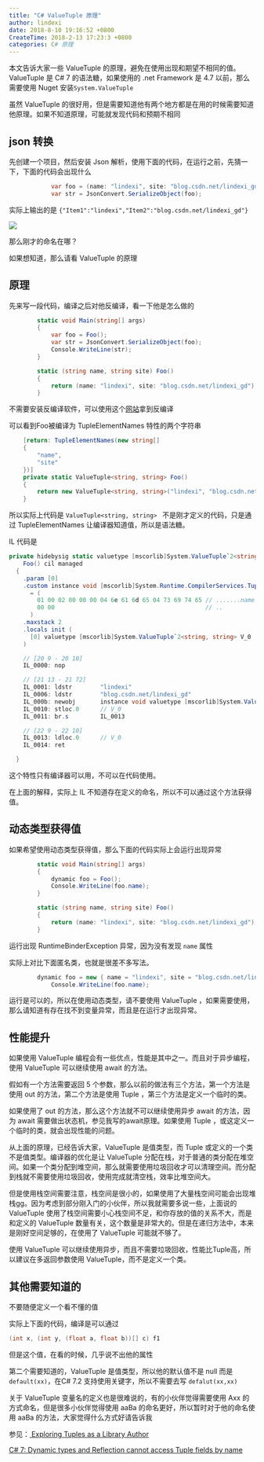 ```yaml
---
title: "C# ValueTuple 原理"
author: lindexi
date: 2018-8-10 19:16:52 +0800
CreateTime: 2018-2-13 17:23:3 +0800
categories: C# 原理
---
```


本文告诉大家一些 ValueTuple 的原理，避免在使用出现和期望不相同的值。ValueTuple 是 C# 7 的语法糖，如果使用的 .net Framework 是 4.7 以前，那么需要使用 Nuget 安装`System.ValueTuple`

<!--more-->


<div id="toc"></div>

<!-- 标签：C#，原理 -->

虽然 ValueTuple 的很好用，但是需要知道他有两个地方都是在用的时候需要知道他原理。如果不知道原理，可能就发现代码和预期不相同

## json 转换

先创建一个项目，然后安装 Json 解析，使用下面的代码，在运行之前，先猜一下，下面的代码会出现什么

```csharp
            var foo = (name: "lindexi", site: "blog.csdn.net/lindexi_gd");
            var str = JsonConvert.SerializeObject(foo);
```

实际上输出的是 `{"Item1":"lindexi","Item2":"blog.csdn.net/lindexi_gd"}`

![](http://image.acmx.xyz/34fdad35-5dfe-a75b-2b4b-8c5e313038e2%2F201822162054.jpg)

那么刚才的命名在哪？

如果想知道，那么请看 ValueTuple 的原理

## 原理

先来写一段代码，编译之后对他反编译，看一下他是怎么做的

```csharp
        static void Main(string[] args)
        {
            var foo = Foo();
            var str = JsonConvert.SerializeObject(foo);
            Console.WriteLine(str);
        }

        static (string name, string site) Foo()
        {
            return (name: "lindexi", site: "blog.csdn.net/lindexi_gd");
        }
```

不需要安装反编译软件，可以使用这个[网站](https://sharplab.io/)拿到反编译

可以看到Foo被编译为 TupleElementNames 特性的两个字符串

```csharp
    [return: TupleElementNames(new string[]
    {
        "name",
        "site"
    })]
    private static ValueTuple<string, string> Foo()
    {
        return new ValueTuple<string, string>("lindexi", "blog.csdn.net/lindexi_gd");
    }
```

所以实际上代码是 `ValueTuple<string, string> ` 不是刚才定义的代码，只是通过 TupleElementNames 让编译器知道值，所以是语法糖。

IL 代码是 

```csharp
private hidebysig static valuetype [mscorlib]System.ValueTuple`2<string, string> 
    Foo() cil managed 
  {
    .param [0] 
    .custom instance void [mscorlib]System.Runtime.CompilerServices.TupleElementNamesAttribute::.ctor(string[]) 
      = (
        01 00 02 00 00 00 04 6e 61 6d 65 04 73 69 74 65 // .......name.site 这里就是 return: TupleElementNames 的命名
        00 00                                           // ..
      )
    .maxstack 2
    .locals init (
      [0] valuetype [mscorlib]System.ValueTuple`2<string, string> V_0
    )

    // [20 9 - 20 10]
    IL_0000: nop          

    // [21 13 - 21 72]
    IL_0001: ldstr        "lindexi"
    IL_0006: ldstr        "blog.csdn.net/lindexi_gd"
    IL_000b: newobj       instance void valuetype [mscorlib]System.ValueTuple`2<string, string>::.ctor(!0/*string*/, !1/*string*/)
    IL_0010: stloc.0      // V_0
    IL_0011: br.s         IL_0013

    // [22 9 - 22 10]
    IL_0013: ldloc.0      // V_0
    IL_0014: ret          

  }
```

这个特性只有编译器可以用，不可以在代码使用。

在上面的解释，实际上 IL 不知道存在定义的命名，所以不可以通过这个方法获得值。

## 动态类型获得值

如果希望使用动态类型获得值，那么下面的代码实际上会运行出现异常

```csharp
        static void Main(string[] args)
        {
            dynamic foo = Foo();
            Console.WriteLine(foo.name);
        }

        static (string name, string site) Foo()
        {
            return (name: "lindexi", site: "blog.csdn.net/lindexi_gd");
        }
```


运行出现 RuntimeBinderException 异常，因为没有发现 `name` 属性

实际上对比下面匿名类，也就是很差不多写法。

```csharp
        dynamic foo = new { name = "lindexi", site = "blog.csdn.net/lindexi_gd" };
            Console.WriteLine(foo.name);
```

运行是可以的，所以在使用动态类型，请不要使用 ValueTuple ，如果需要使用，那么请知道有存在找不到变量异常，而且是在运行才出现异常。

## 性能提升

如果使用 ValueTuple 编程会有一些优点，性能是其中之一。而且对于异步编程，使用 ValueTuple 可以继续使用 await 的方法。

假如有一个方法需要返回 5 个参数，那么以前的做法有三个方法，第一个方法是使用 out 的方法，第二个方法是使用 Tuple ，第三个方法是定义一个临时的类。

如果使用了 out 的方法，那么这个方法就不可以继续使用异步 await 的方法，因为 await 需要做出状态机，参见我写的await原理。如果使用 Tuple ，或这定义一个临时的类，就会出现性能的问题。

从上面的原理，已经告诉大家，ValueTuple 是值类型，而 Tuple 或定义的一个类不是值类型。编译器的优化是让 ValueTuple 分配在栈，对于普通的类分配在堆空间。如果一个类分配到堆空间，那么就需要使用垃圾回收才可以清理空间。而分配到栈就不需要使用垃圾回收，使用完成就清空栈，效率比堆空间大。

但是使用栈空间需要注意，栈空间是很小的，如果使用了大量栈空间可能会出现堆栈gg。因为考虑到部分刚入门的小伙伴，所以我就需要多说一些，上面说的 ValueTuple 使用了栈空间需要小心栈空间不足，和你存放的值的关系不大，而是和定义的 ValueTuple 数量有关，这个数量是非常大的。但是在递归方法中，本来是刚好空间足够的，在使用了 ValueTuple 可能就不够了。

使用 ValueTuple 可以继续使用异步，而且不需要垃圾回收，性能比Tuple高，所以建议在多返回参数使用 ValueTuple，而不是定义一个类。

## 其他需要知道的

不要随便定义一个看不懂的值

实际上下面的代码，编译是可以通过

```csharp
(int x, (int y, (float a, float b))[] c) f1
```

但是这个值，在看的时候，几乎说不出他的属性

第二个需要知道的，ValueTuple 是值类型，所以他的默认值不是 null 而是 `default(xx)`，在C# 7.2 支持使用关键字，所以不需要去写 `defalut(xx,xx)`

关于 ValueTuple 变量名的定义也是很难说的，有的小伙伴觉得需要使用 Axx 的方式命名，但是很多小伙伴觉得使用 aaBa 的命名更好，所以暂时对于他的命名使用 aaBa 的方法，大家觉得什么方式好请告诉我

参见：[ Exploring Tuples as a Library Author](http://blog.marcgravell.com/2017/04/exploring-tuples-as-library-author.html )

[C# 7: Dynamic types and Reflection cannot access Tuple fields by name](https://www.danielcrabtree.com/blog/99/c-sharp-7-dynamic-types-and-reflection-cannot-access-tuple-fields-by-name )

